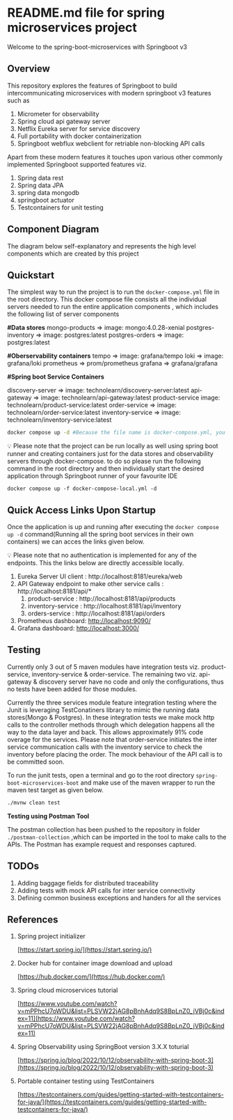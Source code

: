 # README.md file for spring microservices project

Welcome to the spring-boot-microservices with Springboot v3

## Overview

This repository explores the features of Springboot to build intercommunicating microservices with modern springboot v3 features such as

1. Micrometer for observability
2. Spring cloud api gateway server
3. Netflix Eureka server for service discovery
4. Full portability with docker containerization 
5. Springboot webflux webclient for retriable non-blocking API calls

Apart from these modern features it touches upon various other commonly implemented Springboot supported features viz.

1. Spring data rest
2. Spring data JPA
3. spring data mongodb
4. springboot actuator
5. Testcontainers for unit testing

## Component Diagram

The diagram below self-explanatory and represents the high level components which are created by this project

<TODO>

## Quickstart

The simplest way to run the project is to run the `docker-compose.yml` file in the root directory. This docker compose file consists all the individual servers needed to run the entire application components , which includes the following list of server components

**#Data stores**
mongo-products => image: mongo:4.0.28-xenial
postgres-inventory => image: postgres:latest
postgres-orders => image: postgres:latest

**#Oberservability containers**
tempo => image: grafana/tempo
loki => image: grafana/loki
prometheus => prom/prometheus
grafana => grafana/grafana

**#Spring boot Service Containers**

discovery-server => image: technolearn/discovery-server:latest
api-gateway => image: technolearn/api-gateway:latest
product-service image: technolearn/product-service:latest
order-service => image: technolearn/order-service:latest
inventory-service => image: technolearn/inventory-service:latest

```bash
docker compose up -d #Because the file name is docker-compose.yml, you do not have to provide filename
```

<aside>
💡 Please note that the project can be run locally as well using spring boot runner and creating containers just for the data stores and observability servers through docker-compose. to do so please run the following command in the root directory and then individually start the desired application through Springboot runner of your favourite IDE

`docker compose up -f docker-compose-local.yml -d`

</aside>

## Quick Access Links Upon Startup

Once the application is up and running after executing the `docker compose up -d` command(Running all the spring boot services in their own containers) we can acces the links given below. 

<aside>
💡 Please note that no authentication is implemented for any of the endpoints. This the links below are directly accessible locally.

</aside>

1. Eureka Server UI client : http://localhost:8181/eureka/web    
2. API Gateway endpoint to make other service calls : http://localhost:8181/api/*
    1. product-service : http://localhost:8181/api/products
    2. inventory-service : http://localhost:8181/api/inventory
    3. orders-service : http://localhost:8181/api/orders
3. Prometheus dashboard: [http://localhost:9090/](http://localhost:9090/)
4. Grafana dashboard: [http://localhost:3000/](http://localhost:3000/)
    

## Testing

Currently only 3 out of 5 maven modules have integration tests viz. product-service, inventory-service & order-service. The remaining two viz. api-gateway & discovery server have no code and only the configurations, thus no tests have been added for those modules.

Currently the three services module feature integration testing where the Junit is leveraging TestConatiners library to mimic the running data stores(Mongo & Postgres). In these integration tests we make mock http calls to the controller methods through which delegation happens all the way to the data layer and back. This allows approximately 91% code overage for the services. Please note that order-service initiates the inter service communication calls with the inventory service to check the inventory before placing the order. The mock behaviour of the API call is to be committed soon.

To run the junit tests, open a terminal and go to the root directory `spring-boot-microservices-boot` and make use of the maven wrapper to run the maven test target as given below.

```bash
./mvnw clean test
```

**Testing using Postman Tool**

The postman collection has been pushed to the repository in folder `./postman-collection` ,which can be imported in the tool to make calls to the APIs. The Postman has example request and responses captured.

## TODOs

1. Adding baggage fields for distributed traceability 
2. Adding tests with mock API calls for inter service connectivity
3. Defining common business exceptions and handers for all the services

## References

1. Spring project initializer 
    
    [https://start.spring.io/](https://start.spring.io/)
    
2. Docker hub for container image download and upload
    
    [https://hub.docker.com/](https://hub.docker.com/)
    
3. Spring cloud microservices tutorial
    
    [https://www.youtube.com/watch?v=mPPhcU7oWDU&list=PLSVW22jAG8pBnhAdq9S8BpLnZ0_jVBj0c&index=11](https://www.youtube.com/watch?v=mPPhcU7oWDU&list=PLSVW22jAG8pBnhAdq9S8BpLnZ0_jVBj0c&index=11)
    
4. Spring Observability using SpringBoot version 3.X.X toturial
    
    [https://spring.io/blog/2022/10/12/observability-with-spring-boot-3](https://spring.io/blog/2022/10/12/observability-with-spring-boot-3)
    
5. Portable container testing using TestContainers
    
    [https://testcontainers.com/guides/getting-started-with-testcontainers-for-java/](https://testcontainers.com/guides/getting-started-with-testcontainers-for-java/)